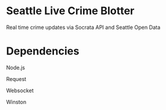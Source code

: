 Seattle Live Crime Blotter
==

Real time crime updates via Socrata API and Seattle Open Data

# Dependencies

Node.js

Request

Websocket

Winston

